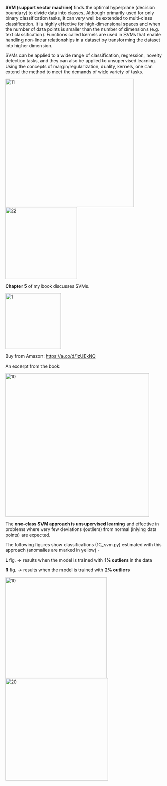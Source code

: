 
**SVM (support vector machine)** finds the optimal hyperplane (decision boundary) to divide data into classes. Although primarily used for only binary classification tasks, it can very well be extended to multi-class classification. It is highly effective for high-dimensional spaces and when the number of data points is smaller than the number of dimensions (e.g. text classification).
Functions called kernels are used in SVMs that enable handling non-linear relationships in a dataset by transforming the dataset into higher dimension. 

SVMs can be applied to a wide range of classification, regression, novelty detection tasks, and they can also be applied to unsupervised learning. Using the concepts of margin/regularization, duality, kernels, one can extend the method to meet the demands of wide variety of tasks. 


<img width="401" alt="11" src="https://github.com/user-attachments/assets/da28cd61-cccb-481e-9953-0ca737d858ab" />


<img width="224" alt="22" src="https://github.com/user-attachments/assets/df8695ce-e047-479e-9dfe-687346fcab0e" />


**Chapter 5** of my book discusses SVMs.


<img width="174" alt="1" src="https://github.com/user-attachments/assets/a2874186-1b73-4330-8b13-761b0012e63a">

Buy from Amazon: https://a.co/d/1zUEkNQ

An excerpt from the book:

<img width="448" alt="10" src="https://github.com/user-attachments/assets/8599c5b8-e371-4888-86c2-3bbb3872988e">

The **one-class SVM approach is unsupervised learning** and effective in problems where very few deviations (outliers) from normal (inlying data points) are expected. 

The following figures show classifications (1C_svm.py) estimated with this approach (anomalies are marked in yellow) - 

  **L** fig. -> results when the model is trained with **1% outliers** in the data 
  
  **R** fig. -> results when the model is trained with **2% outliers**

<img width="316" alt="10" src="https://github.com/user-attachments/assets/67396369-ae48-413c-9b37-d51ee4cd97d2">    
<img width="320" alt="20" src="https://github.com/user-attachments/assets/459c243a-7cb8-4edd-9bb5-ed0b3afbb347">



